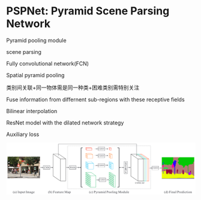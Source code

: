 # PSPNet: Pyramid Scene Parsing Network

Pyramid pooling module

scene parsing

Fully convolutional network(FCN)

Spatial pyramid pooling

类别间关联+同一物体需是同一种类+困难类别需特别关注

Fuse information from differnent sub-regions with these receptive fields

Bilinear interpolation

ResNet model with the dilated network strategy

Auxiliary loss

![Untitled](121.png)